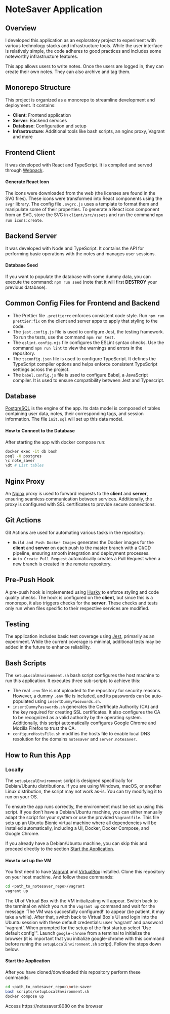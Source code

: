 # NoteSaver Application

## Overview

I developed this application as an exploratory project to experiment with various technology stacks and infrastructure tools. While the user interface is relatively simple, the code adheres to good practices and includes some noteworthy infrastructure features.

This app allows users to write notes. Once the users are logged in, they can create their own notes. They can also archive and tag them.

## Monorepo Structure

This project is organized as a monorepo to streamline development and deployment. It contains:
- **Client**: Frontend application
- **Server**: Backend services
- **Database**: Configuration and setup
- **Infrastructure**: Additional tools like bash scripts, an nginx proxy, Vagrant and more

## Frontend Client

It was developed with React and TypeScript. It is compiled and served through [Webpack](https://webpack.js.org/).

#### Generate React Icon

The icons were downloaded from the web (the licenses are found in the SVG files). These icons were transformed into React components using the `svgr` library. The config file `.svgrc.js` uses a template to format them and manipulate some of their properties. To generate a React icon component from an SVG, store the SVG in `client/src/assets` and run the command `npm run icons:create`.

## Backend Server

It was developed with Node and TypeScript. It contains the API for performing basic operations with the notes and manages user sessions.

#### Database Seed

If you want to populate the database with some dummy data, you can execute the command: `npm run seed` (note that it will first **DESTROY** your previous database).

## Common Config Files for Frontend and Backend

- The Prettier file `.prettierrc` enforces consistent code style. Run `npm run prettier:fix` on the client and server apps to apply that styling to the code.
- The `jest.config.js` file is used to configure Jest, the testing framework. To run the tests, use the command `npm run test`.
- The `eslint.config.mjs` file configures the ESLint syntax checks. Use the command `npm run lint` to view the warnings and errors in the repository.
- The `tsconfig.json` file is used to configure TypeScript. It defines the TypeScript compiler options and helps enforce consistent TypeScript settings across the project.
- The `babel.config.js` file is used to configure Babel, a JavaScript compiler. It is used to ensure compatibility between Jest and Typescript.


## Database

[PostgreSQL](https://www.postgresql.org/) is the engine of the app. Its data model is composed of tables containing user data, notes, their corresponding tags, and session information. The file `init.sql` will set up this data model.

#### How to Connect to the Database

After starting the app with docker compose run:
```bash
docker exec -it db bash
psql -U postgres
\c note_saver
\dt # List tables
```

## Nginx Proxy

An [Nginx](https://nginx.org/en/) proxy is used to forward requests to the **client** and **server**, ensuring seamless communication between services. Additionally, the proxy is configured with SSL certificates to provide secure connections.

## Git Actions

Git Actions are used for automating various tasks in the repository:

- `Build and Push Docker Images` generates the Docker images for the **client** and **server** on each push to the master branch with a CI/CD pipeline, ensuring smooth integration and deployment processes.
- `Auto Create Pull Request` automatically creates a Pull Request when a new branch is created in the remote repository.


## Pre-Push Hook

A pre-push hook is implemented using [Husky](https://typicode.github.io/husky/) to enforce styling and code quality checks. The hook is configured on the **client**, but since this is a monorepo, it also triggers checks for the **server**. These checks and tests only run when files specific to their respective services are modified.

## Testing

The application includes basic test coverage using [Jest](https://jestjs.io/), primarily as an experiment. While the current coverage is minimal, additional tests may be added in the future to enhance reliability.

## Bash Scripts

The `setupLocalEnvironment.sh` bash script configures the host machine to run this application. It executes three sub-scripts to achieve this:

- The real `.env` file is not uploaded to the repository for security reasons. However, a dummy `.env` file is included, and its passwords can be auto-populated using `insertDummyPasswords.sh`.
- `insertDummyPasswords.sh` generates the Certificate Authority (CA) and the key required for creating SSL certificates. It also configures the CA to be recognized as a valid authority by the operating system. Additionally, this script automatically configures Google Chrome and Mozilla Firefox to trust the CA.
- `configureHostsFile.sh` modifies the hosts file to enable local DNS resolution for the domains `notesaver` and `server.notesaver`.

## How to Run this App

### Locally

The `setupLocalEnvironment` script is designed specifically for Debian/Ubuntu distributions. If you are using Windows, macOS, or another Linux distribution, the script may not work as-is. You can try modifying it to run on your OS.

To ensure the app runs correctly, the environment must be set up using this script. If you don’t have a Debian/Ubuntu machine, you can either manually adapt the script for your system or use the provided `Vagrantfile`. This file sets up an Ubuntu Bionic virtual machine where all dependencies will be installed automatically, including a UI, Docker, Docker Compose, and Google Chrome.

If you already have a Debian/Ubuntu machine, you can skip this and proceed directly to the section [Start the Application](#start-the-application).


#### How to set up the VM

You first need to have [Vagrant](https://developer.hashicorp.com/vagrant/docs/installation) and [VirtualBox](https://www.virtualbox.org/wiki/Downloads) installed. Clone this repository on your host machine. And follow these commands:
```bash
cd <path_to_notesaver_repo>/vagrant
vagrant up
```
The UI of Virtual Box with the VM initializating will appear. Switch back to the terminal on which you run the `vagrant up` command and wait for the message 'The VM was succesfully configured!' to appear (be patient, it may take a while). After that, switch back to Virtual Box's UI and login into the Ubuntu session with these default credentials: user 'vagrant' and password 'vagrant'. When prompted for the setup of the first startup select 'Use default config'". Launch `google-chrome` from a terminal to initialize the browser (it is important that you initialize google-chrome with this command before runing the `setupLocalEnvironment.sh` script). Follow the steps down below.

#### Start the Application

After you have cloned/downloaded this repository perform these commands:

```bash
cd <path_to_notesaver_repo>\note-saver
bash scripts/setupLocalEnvironment.sh
docker compose up
```
Access https://notesaver:8080 on the browser
